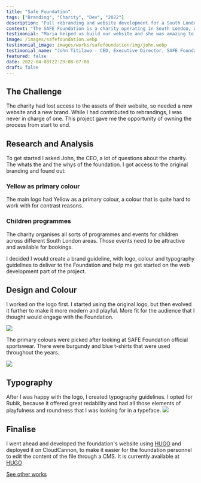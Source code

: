 ```yaml
---
title: "Safe Foundation"
tags: ["Branding", "Charity", "Dev", "2022"]
description: "Full rebranding and website development for a South London charity focused on safety and football. Pro bono project."
context: "The SAFE Foundation is a charity operating in South London, using the power of football to teach young children to live healthily. It organises several sport programmes for different ages, focusing on good sport ethics."
testimonial: "Maria helped us build our website and she was amazing to work with. She was able to clearly elicit our requirements, set some clear expectations with us and was really patient in guiding us through the project. Her ability to simplify complex information was amazing and her ability to use fantastic visual tools to walk us through the process was really good in helping us execute the project and go live successfully. I'd recommend Maria to anyone who wishes to work with a really knowledgeable and experienced web developer."
image: /images/safefoundation.webp
testimonial_image: images/works/safefoundation/img/john.webp
testimonial_name: "John Titilawo - CEO, Executive Director, SAFE Foundation"
featured: false
date: 2022-04-08T22:29:08-07:00
draft: false
---
```


## The Challenge

The charity had lost access to the assets of their website, so needed a new website and a new brand. While I had contributed to rebrandings, I was never in charge of one. This project gave me the opportunity of owning the process from start to end. 

## Research and Analysis

To get started I asked John, the CEO, a lot of questions about the charity. The whats the and the whys of the foundation. I got access to the original branding and found out:

### Yellow as primary colour
The main logo had Yellow as a primary colour, a colour that is quite hard to work with for contrast reasons. 

### Children programmes
The charity organises all sorts of programmes and events for children across different South London areas. Those events need to be attractive and available for bookings.

I decided I would create a brand guideline, with logo, colour and typography guidelines to deliver to the Foundation and help me get started on the web development part of the project.
            
## Design and Colour

I worked on the logo first. I started using the original logo, but then evolved it further to make it more modern and playful. More fit for the audience that I thought would engage with the Foundation. 

![](/images/works/safefoundation/Evolution.webp)

The primary colours were picked after looking at SAFE Foundation official sportswear. There were burgundy and blue t-shirts that were used throughout the years. 

![](/images/works/safefoundation/MainColors.webp)

## Typography

After I was happy with the logo, I created typography guidelines. I opted for Rubik, because it offered great redability and had all those elements of playfulness and roundness that I was looking for in a typeface.
![](/images/works/safefoundation/Typography.webp)

## Finalise

I went ahead and developed the foundation's website using [HUGO](https://gohugo.io/) and deployed it on CloudCannon, to make it easier for the foundation personnel to edit the content of the file through a CMS. It is currently available at [HUGO](https://gohugo.io/)

[See other works](/posts)
